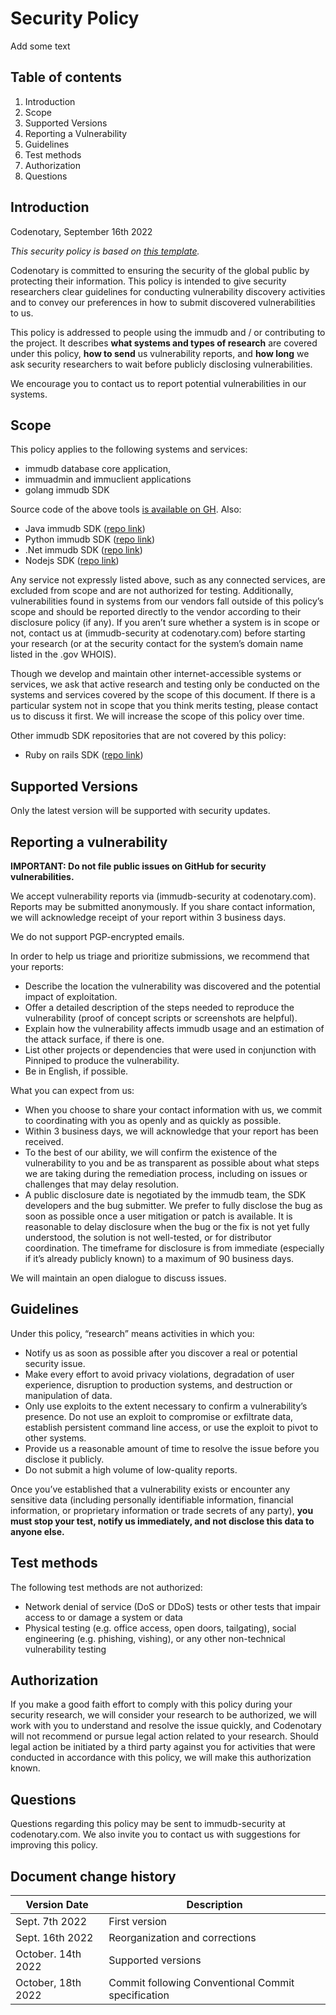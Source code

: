 # Security Policy

Add some text

## Table of contents

1. Introduction
2. Scope
3. Supported Versions
4. Reporting a Vulnerability
5. Guidelines
6. Test methods
7. Authorization
8. Questions

## Introduction

Codenotary, September 16th 2022

*This security policy is based on [this template](https://www.cisa.gov/vulnerability-disclosure-policy-template).*

Codenotary is committed to ensuring the security of the global public by protecting their information. This policy is intended to give security researchers clear guidelines for conducting vulnerability discovery activities and to convey our preferences in how to submit discovered vulnerabilities to us.

This policy is addressed to people using the immudb and / or contributing to the project. It describes **what systems and types of research** are covered under this policy, **how to send** us vulnerability reports, and **how long** we ask security researchers to wait before publicly disclosing vulnerabilities.

We encourage you to contact us to report potential vulnerabilities in our systems.

## Scope

This policy applies to the following systems and services:

- immudb database core application, 
- immuadmin and immuclient applications
- golang immudb SDK

Source code of the above tools [is available on GH](https://github.com/codenotary/immudb).
Also:

- Java immudb SDK ([repo link](https://github.com/codenotary/immudb4j))
- Python immudb SDK ([repo link](https://github.com/codenotary/immudb-py))
- .Net immudb SDK ([repo link](https://github.com/codenotary/immudb4net))
- Nodejs SDK ([repo link](https://github.com/codenotary/immudb-node))

Any service not expressly listed above, such as any connected services, are excluded from scope and are not authorized for testing. Additionally, vulnerabilities found in systems from our vendors fall outside of this policy’s scope and should be reported directly to the vendor according to their disclosure policy (if any). If you aren’t sure whether a system is in scope or not, contact us at (immudb-security at codenotary.com) before starting your research (or at the security contact for the system’s domain name listed in the .gov WHOIS).

Though we develop and maintain other internet-accessible systems or services, we ask that active research and testing only be conducted on the systems and services covered by the scope of this document. If there is a particular system not in scope that you think merits testing, please contact us to discuss it first. We will increase the scope of this policy over time.

Other immudb SDK repositories that are not covered by this policy:

- Ruby on rails SDK ([repo link](https://github.com/ankane/immudb-ruby))

## Supported Versions

Only the latest version will be supported with security updates.

## Reporting a vulnerability

**IMPORTANT: Do not file public issues on GitHub for security vulnerabilities.**

We accept vulnerability reports via (immudb-security at codenotary.com). Reports may be submitted anonymously. If you share contact information, we will acknowledge receipt of your report within 3 business days.

We do not support PGP-encrypted emails.

In order to help us triage and prioritize submissions, we recommend that your reports:

- Describe the location the vulnerability was discovered and the potential impact of exploitation.
- Offer a detailed description of the steps needed to reproduce the vulnerability (proof of concept scripts or screenshots are helpful).
- Explain how the vulnerability affects immudb usage and an estimation of the attack surface, if there is one.
- List other projects or dependencies that were used in conjunction with Pinniped to produce the vulnerability.
- Be in English, if possible.

What you can expect from us:

- When you choose to share your contact information with us, we commit to coordinating with you as openly and as quickly as possible.
- Within 3 business days, we will acknowledge that your report has been received.
- To the best of our ability, we will confirm the existence of the vulnerability to you and be as transparent as possible about what steps we are taking during the remediation process, including on issues or challenges that may delay resolution.
- A public disclosure date is negotiated by the immudb team, the SDK developers and the bug submitter. We prefer to fully disclose the bug as soon as possible once a user mitigation or patch is available. It is reasonable to delay disclosure when the bug or the fix is not yet fully understood, the solution is not well-tested, or for distributor coordination. The timeframe for disclosure is from immediate (especially if it’s already publicly known) to a maximum of 90 business days.  

We will maintain an open dialogue to discuss issues.

## Guidelines

Under this policy, “research” means activities in which you:

- Notify us as soon as possible after you discover a real or potential security issue.
- Make every effort to avoid privacy violations, degradation of user experience, disruption to production systems, and destruction or manipulation of data.
- Only use exploits to the extent necessary to confirm a vulnerability’s presence. Do not use an exploit to compromise or exfiltrate data, establish persistent command line access, or use the exploit to pivot to other systems.
- Provide us a reasonable amount of time to resolve the issue before you disclose it publicly.
- Do not submit a high volume of low-quality reports.

Once you’ve established that a vulnerability exists or encounter any sensitive data (including personally identifiable information, financial information, or proprietary information or trade secrets of any party), **you must stop your test, notify us immediately, and not disclose this data to anyone else.**

## Test methods

The following test methods are not authorized:

- Network denial of service (DoS or DDoS) tests or other tests that impair access to or damage a system or data
- Physical testing (e.g. office access, open doors, tailgating), social engineering (e.g. phishing, vishing), or any other non-technical vulnerability testing

## Authorization

If you make a good faith effort to comply with this policy during your security research, we will consider your research to be authorized, we will work with you to understand and resolve the issue quickly, and Codenotary will not recommend or pursue legal action related to your research. Should legal action be initiated by a third party against you for activities that were conducted in accordance with this policy, we will make this authorization known.

## Questions

Questions regarding this policy may be sent to immudb-security at codenotary.com. We also invite you to contact us with suggestions for improving this policy.

## Document change history

| Version Date | Description          |
| ------- | ------------------ |
| Sept. 7th 2022   | First version |
| Sept. 16th 2022   | Reorganization and corrections |
| October. 14th 2022   | Supported versions |
| October, 18th 2022   | Commit following Conventional Commit specification |
